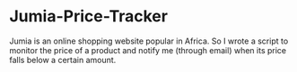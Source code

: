 # Jumia-Price-Tracker
Jumia is an online shopping website popular in Africa. So I wrote a script to monitor the price of a product and notify me (through email) when its price falls below a certain amount.
